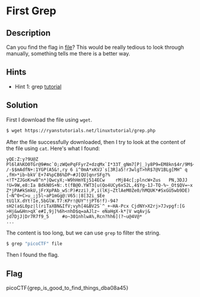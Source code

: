 # First Grep

## Description

Can you find the flag in [file](https://jupiter.challenges.picoctf.org/static/495d43ee4a2b9f345a4307d053b4d88d/file)? This would be really tedious to look through manually, something tells me there is a better way.

## Hints

- Hint 1: grep [tutorial](https://ryanstutorials.net/linuxtutorial/grep.php)

## Solution

First I download the file using `wget`.

```bash
$ wget https://ryanstutorials.net/linuxtutorial/grep.php
```

After the file successfully downloaded, then I try to look at the content of the file using `cat`. Here's what I found:

```
yQE:Z:y?9U@Z	Pl6lA%KO0TGr@9#mc`O;zWQePqFFyrZ+dzqMx`I*33T_gNm7[P|_)y8P9=EM8kn$4r/9M$~mG,UD=p2L /-$$mAdfN+:1YGP(A5&!,ry 6 i^0mA*xKVJ`s[3R]a5!r3wlgT>hR$7@V1BLg[MH^	q		,fH>*ib~bkV`E+74%pCB6%DP~#J[QU]qnrSFg?%<!T*ZJGoK>w8^n*|QwcyX;~W9hHmYEj514ECw	rMj84c[;plncW+Zus	PN,3DJJ	!U=9W,e8:Ia BdkN0S+N:.t(fB@O.YWT3[u(Qo4UCy6xS2L,4$Yg-1J-TQ-%~_Ot$QV=~x Z*jPA#kSmkU,jFrXpPAb_wS:P)#zzi),P,i(lKj~ZtlAeM0Ze0/hMQUK*#SxGU5wb9DE)[~N^0+C>u_;j5l~aP1mGg@:V65:|8[32i_$Ee tU1lX.dYt!Ie,5bGlW.T7:KPr!@UY^!jPT6!f)-94?sH2(a$L0pz|l(riTaXBN&IfV;vyh[4&BV2S`^_+~HA-Pcx CjdNY>X2rj>7Jvpgf:[G >Hj&w&Hn>qX`e#I,9j]%6h<nhD$q=aAJlz~ eNaHgX-k*|V	wqAvj& jd7DjJ|Dr7R7f9_5		#o~301nhlwA%,Rcn?hh6](?~u@4V@*
...
```

The content is too long, but we can use `grep` to filter the string.

```bash
$ grep "picoCTF" file
```

Then I found the flag.

## Flag

picoCTF{grep_is_good_to_find_things_dba08a45}

